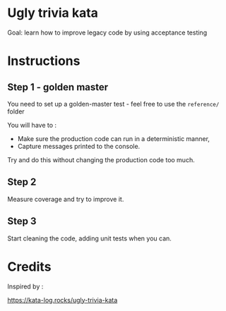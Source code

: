 # Ugly trivia kata

Goal: learn how to improve legacy code by using acceptance testing

# Instructions

## Step 1 - golden master

You need to set up a golden-master test - feel free to use the
`reference/` folder

You will have to :
* Make sure the production code can run in a deterministic manner,
* Capture messages printed to the console.

Try and do this without changing the production code too much.

## Step 2

Measure coverage and try to improve it.

## Step 3

Start cleaning the code, adding unit tests when you can.


# Credits

Inspired by :

https://kata-log.rocks/ugly-trivia-kata
